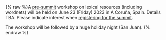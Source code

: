 {% raw %}A [pre-summit](https://delph-in.github.io/docs/summits/GaliciaTop) workshop on lexical resources (including wordnets) will be held on June 23 (Friday) 2023 in A Coruña, Spain. Details TBA. Please indicate interest when [registering for the summit](https://delph-in.github.io/docs/summits/GaliciaParticipants).

The workshop will be followed by a huge holiday night (San Juan).
<update date omitted for speed>{% endraw %}
